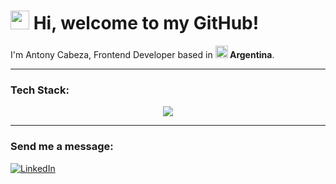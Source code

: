 <h1><img src="https://user-images.githubusercontent.com/42378118/110234147-e3259600-7f4e-11eb-95be-0c4047144dea.gif" width="30"/> Hi, welcome to my GitHub! </h1>


<p>I'm Antony Cabeza, Frontend Developer based in <img src="https://cdn.countryflags.com/thumbs/argentina/flag-3d-500.png" width="20"/><b> Argentina</b>.


<hr>

<h3>Tech Stack:</h3>
<p align="center">
  <a href="https://skillicons.dev">
    <img src="https://skills.thijs.gg/icons?i=html,css,js,ts,tailwind,react,next,nodejs,git" />
  </a>
</p>

<hr>
<h3>Send me a message:</h3>
<p>

<a href="https://www.linkedin.com/in/antony-cabeza" target="_blank">
<img alt="LinkedIn" src="https://img.shields.io/badge/linkedin-%230077B5.svg?&style=for-the-badge&logo=linkedin&logoColor=white" />
</a> 

</p>
